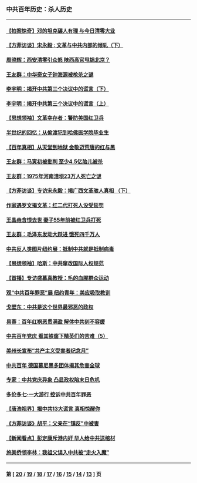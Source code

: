 ### 中共百年历史：杀人历史
---
#### [【拍案惊奇】邓的坦克碾人有理 与今日清零大业](../../pages/nf1176106/n13729574.md?06170430) 
#### [【方菲访谈】宋永毅 : 文革与中共内部的倾轧（下）](../../pages/nf1176106/n13486836.md?06170430) 
#### [周晓辉：西安清零引众怒 陕西高官甩锅北京？](../../pages/nf1176106/n13484627.md?06170430) 
#### [王友群：中华奇女子钟海源被枪杀之谜](../../pages/nf1176106/n13430555.md?06170430) 
#### [李宇明：揭开中共第三个决议中的谎言（下）](../../pages/nf1176106/n13389389.md?06170430) 
#### [李宇明：揭开中共第三个决议中的谎言（上）](../../pages/nf1176106/n13388697.md?06170430) 
#### [【思想领袖】文革幸存者：警防美国红卫兵](../../pages/nf1176106/n13339289.md?06170430) 
#### [半世纪的回忆：从偷渡犯到哈佛医学院毕业生](../../pages/nf1176106/n13345328.md?06170430) 
#### [【百年真相】从天堂到地狱 金敬迈荒唐的红与黑](../../pages/nf1176106/n13336995.md?06170430) 
#### [王友群：马寅初被批判 至少4.5亿胎儿被杀](../../pages/nf1176106/n13260313.md?06170430) 
#### [王友群：1975年河南溃坝23万人死亡之谜](../../pages/nf1176106/n13231576.md?06170430) 
#### [【方菲访谈】专访宋永毅：揭广西文革骇人真相 （下）](../../pages/nf1176106/n13209074.md?06170430) 
#### [作家遇罗文揭文革：红二代打死人没受惩罚](../../pages/nf1176106/n13205254.md?06170430) 
#### [王晶垚含恨去世 妻子55年前被红卫兵打死](../../pages/nf1176106/n13203590.md?06170430) 
#### [王友群：毛泽东发动大跃进 饿死四千万人](../../pages/nf1176106/n13177158.md?06170430) 
#### [中共反人类图片纽约展：抵制中共就是抵制病毒](../../pages/nf1176106/n13115371.md?06170430) 
#### [【思想领袖】哈斯：中共窜改国际人权规范](../../pages/nf1176106/n13053647.md?06170430) 
#### [【首播】专访盛慕真教授：毛的血腥群众运动](../../pages/nf1176106/n13091782.md?06170430) 
#### [观“中共百年罪恶”展 纽约青年：美应吸取教训](../../pages/nf1176106/n13085246.md?06170430) 
#### [戈壁东：中共是这个世界最邪恶的政权](../../pages/nf1176106/n13085641.md?06170430) 
#### [易蓉：百年红祸恶贯满盈 解体中共刻不容缓](../../pages/nf1176106/n13084455.md?06170430) 
#### [中共百年党庆 看其铁窗下精英们的苦难（5）](../../pages/nf1176106/n13076766.md?06170430) 
#### [美州长宣布“共产主义受害者纪念月”](../../pages/nf1176106/n13074024.md?06170430) 
#### [中共百年 德国慕尼黑多团体揭其危害全球](../../pages/nf1176106/n13068873.md?06170430) 
#### [专家：中共党庆异象 凸显政权陷末日危机](../../pages/nf1176106/n13067084.md?06170430) 
#### [多伦多七·一大游行 控诉中共百年罪恶](../../pages/nf1176106/n13062043.md?06170430) 
#### [【唐浩视界】揭中共13大谎言 真相惊醒你](../../pages/nf1176106/n13065208.md?06170430) 
#### [《方菲访谈》胡平：父亲在“镇反”中被害](../../pages/nf1176106/n13064114.md?06170430) 
#### [【新闻看点】彭定康斥港内奸 华人给中共送棺材](../../pages/nf1176106/n13064230.md?06170430) 
#### [旅美侨领李林：我祖父误入中共被“走火入魔”](../../pages/nf1176106/n13062777.md?06170430) 

---
#### 第 [ [20](./20.md?06170430) / [19](./19.md?06170430) / [18](./18.md?06170430) / [17](./17.md?06170430) / [16](./16.md?06170430) / [15](./15.md?06170430) / [14](./14.md?06170430) / [13](./13.md?06170430) ] 页
